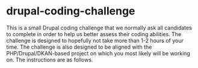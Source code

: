 # drupal-coding-challenge

This is a small Drupal coding challenge that we normally ask all candidates to complete in order to help us better assess their coding abilities. The challenge is designed to hopefully not take more than 1-2 hours of your time. The challenge is also designed to be aligned with the PHP/Drupal/DKAN-based project on which you most likely will be working on. The instructions are as follows.


